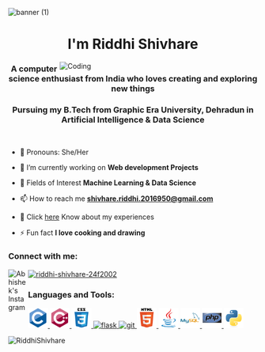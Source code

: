 ![banner (1)](https://user-images.githubusercontent.com/76683598/121713108-1baeb000-cafa-11eb-955e-c970d98952e6.png)

<h1 align="center"> I'm Riddhi Shivhare</h1>
<img align="right" alt="Coding" width="400" src="https://media1.giphy.com/media/L1R1tvI9svkIWwpVYr/giphy.gif?cid=ecf05e47jbmwy62epkaodtesdqcekekx7v4hb08zl851g51w&rid=giphy.gif&ct=g">

<h3 align="center">A computer science enthusiast from India who loves creating and exploring new things</h3>
<h3 align="center">Pursuing my B.Tech from  Graphic Era University, Dehradun in Artificial Intelligence & Data Science</h3>

<p align="left"> <a href="https://twitter.com/" target="blank"><img src="https://img.shields.io/twitter/follow/?logo=twitter&style=for-the-badge" alt="" /></a> </p>

- 👦 Pronouns: She/Her

- 🔭 I’m currently working on **Web development Projects**

- 🌱 Fields of Interest **Machine Learning & Data Science**

- 📫 How to reach me **shivhare.riddhi.2016950@gmail.com**

- 📄 Click [here](https://drive.google.com/file/d/1OfE8HVYOkwh5v6NIAMeWZZvR-CgGqFIe/view?usp=sharing) Know about my experiences 

- ⚡ Fun fact **I love cooking and drawing**

<h3 align="left">Connect with me:</h3>
<p align="left">
<a href="https://www.linkedin.com/in/riddhi-shivhare-24f2002" target="blank"><img align="center" src="https://raw.githubusercontent.com/rahuldkjain/github-profile-readme-generator/master/src/images/icons/Social/linked-in-alt.svg" alt="riddhi-shivhare-24f2002" height="30" width="40" /></a>
<a href="https://www.instagram.com/riddhi.s__/">
  <img align="left" alt="Abhishek's Instagram" width="40px" src="https://raw.githubusercontent.com/hussainweb/hussainweb/main/icons/instagram.png" />
</a>

</p>

<h3 align="left">Languages and Tools:</h3>
<p align="left"> <a href="https://www.cprogramming.com/" target="_blank" rel="noreferrer"> <img src="https://raw.githubusercontent.com/devicons/devicon/master/icons/c/c-original.svg" alt="c" width="40" height="40"/> </a> <a href="https://www.w3schools.com/cpp/" target="_blank" rel="noreferrer"> <img src="https://raw.githubusercontent.com/devicons/devicon/master/icons/cplusplus/cplusplus-original.svg" alt="cplusplus" width="40" height="40"/> </a> <a href="https://www.w3schools.com/css/" target="_blank" rel="noreferrer"> <img src="https://raw.githubusercontent.com/devicons/devicon/master/icons/css3/css3-original-wordmark.svg" alt="css3" width="40" height="40"/> </a> <a href="https://flask.palletsprojects.com/" target="_blank" rel="noreferrer"> <img src="https://www.vectorlogo.zone/logos/pocoo_flask/pocoo_flask-icon.svg" alt="flask" width="40" height="40"/> </a> <a href="https://git-scm.com/" target="_blank" rel="noreferrer"> <img src="https://www.vectorlogo.zone/logos/git-scm/git-scm-icon.svg" alt="git" width="40" height="40"/> </a> <a href="https://www.w3.org/html/" target="_blank" rel="noreferrer"> <img src="https://raw.githubusercontent.com/devicons/devicon/master/icons/html5/html5-original-wordmark.svg" alt="html5" width="40" height="40"/> </a> <a href="https://www.java.com" target="_blank" rel="noreferrer"> <img src="https://raw.githubusercontent.com/devicons/devicon/master/icons/java/java-original.svg" alt="java" width="40" height="40"/> </a> <a href="https://www.mysql.com/" target="_blank" rel="noreferrer"> <img src="https://raw.githubusercontent.com/devicons/devicon/master/icons/mysql/mysql-original-wordmark.svg" alt="mysql" width="40" height="40"/> </a> <a href="https://www.php.net" target="_blank" rel="noreferrer"> <img src="https://raw.githubusercontent.com/devicons/devicon/master/icons/php/php-original.svg" alt="php" width="40" height="40"/> </a> <a href="https://www.python.org" target="_blank" rel="noreferrer"> <img src="https://raw.githubusercontent.com/devicons/devicon/master/icons/python/python-original.svg" alt="python" width="40" height="40"/> </a> </p>

<p><img align="left" src="https://github-readme-stats.vercel.app/api/top-langs?username=RiddhiShivhare&show_icons=true&locale=en&layout=compact" alt="RiddhiShivhare" /></p>


